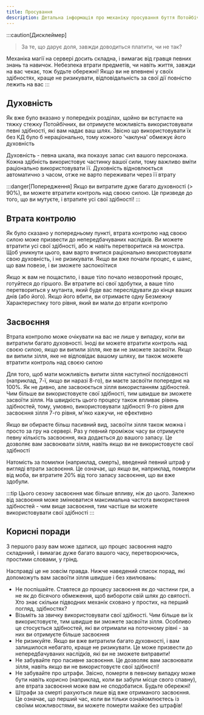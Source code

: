 ```yaml
---
title: Просування
description: Детальна інформація про механіку просування буття Потойбічним на сервері
---
```


:::caution[Дисклеймер]
> За те, що дарує доля, завжди доводиться платити, чи не так?
> 

Механіка магії на сервері досить складна, і вимагає від гравця певних знань та навичок. Небезпека втрати предметів, чи навіть життя, завжди на вас чекає, тож будьте обережні! Якщо ви не впевнені у своїх здібностях, краще не ризикувати, відповідальність за свої дії повністю лежить на вас
:::

## Духовність
Як вже було вказано у попередніх розділах, щойно ви вступаєте на тяжку стежку Потойбічних, ви отримуєте можливість використовувати певні здібності, які вам надає ваш шлях. Звісно що використовувати їх без КД було б нераціонально, тому кожного 'чаклуна' обмежує його духовність

Духовність - певна шкала, яка показує запас сил вашого персонажа. Кожна здібність використовує частинку вашої сили, тому важливо вміти раціонально використовувати її. Духовність відновлюється автоматично з часом, отже не варто переживати через її втрату

:::danger[Попередження]
Якщо ви витратите дуже багато духовності (> 90%), ви можете втратити контроль над своєю силою. Це призведе до того, що ви мутуєте, і втратите усі свої здібності!
:::

## Втрата контролю
Як було сказано у попередньому пункті, втрата контролю над своєю силою може призвести до непередбачуваних наслідків. Ви можете втратити усі свої здібності, або ж навіть перетворитися на монстра. Щоб уникнути цього, вам варто вчитися раціонально використовувати свою духовність, і не ризикувати. Якщо ви вже почали процес, є шанс, що вам повезе, і ви зможете заспокоїтися

Якщо ж вам не пощастило, і ваше тіло почало незворотний процес, готуйтеся до гіршого. Ви втратите всі свої здобутки, а ваше тіло перетвориться у мутанта, який буде вас переслідувати до кінця ваших днів (або його). Якщо його вбити, ви отримаєте одну Безмежну Характеристику того рівня, який ви мали до втрати контролю

## Засвоєння
Втрата контролю може очікувати на вас не лише у випадку, коли ви витратили багато духовності. Іноді ви можете втратити контроль над своєю силою, якщо ви випили зілля, яке ви не зможете засвоїти. Якщо ви випили зілля, яке не відповідає вашому шляху, ви також можете втратити контроль над своєю силою

Для того, щоб мати можливість випити зілля наступної послідовності (наприклад, 7-ї, якщо ви наразі 8-го), ви маєте засвоїти попереднє на 100%. Як не дивно, але засвоюється зілля використанням здібностей. Чим більше ви використовуєте свої здібності, тим швидше ви зможете засвоїти зілля. На швидкість цього процесу також впливає рівень здібностей, тому, умовно, використовувати здібності 9-го рівня для засвоєння зілля 7-го рівня, м'яко кажучи, не ефективно

Якщо ви обираєте більш пасивний вид, засвоїти зілля також можна і просто за гру на сервері. Раз у певний проміжок часу ви отримуєте певну кількість засвоєння, яка додається до вашого запасу. Це дозволяє вам засвоювати зілля, навіть якщо ви не використовуєте свої здібності

Натомість за помилки (наприклад, смерть), введений певний штраф у вигляді втрати засвоєння. Це означає, що якщо ви, наприклад, померли від моба, ви втратите 20% від того запасу засвоєння, що ви вже здобули.

:::tip
Цього сезону засвоєння має більше впливу, ніж до цього. Залежно від засвоєння може змінюватися максимальна частота використання здібностей - чим вище засвоєння, тим частіше ви можете використовувати свої здібності
:::

## Корисні поради

З першого разу вам може здатися, що процес засвоєння надто складнний, і вимагає дуже багато вашого часу, перетворюючись, простими словами, у грінд.

Насправді це не зовсім правда. Нижче наведений список порад, які допоможуть вам засвоїти зілля швидше і без хвилювань:

- Не поспішайте. Ставтеся до процесу засвоєння як до частини гри, а не як до бісячого обмеження, щоб вибороти свій шлях до святості. Хто знає скільки підводних механік сховано у простих, на перший погляд, здібностях?
- Візьміть за звичку використовувати свої здібності. Чим більше ви їх використовуєте, тим швидше ви зможете засвоїти зілля. Особливо це стосується здібностей, які ви отримали на поточному рівні - за них ви отримуєте більше засвоєння
- Не ризикуйте. Якщо ви вже витратили багато духовності, і вам залишилося небагато, краще не ризикувати. Це може призвести до непередбачуваних наслідків, які ви не зможете виправити!
- Не забувайте про пасивне засвоєння. Це дозволяє вам засвоювати зілля, навіть якщо ви не використовуєте свої здібності!
- Не забувайте про штрафи. Звісно, померти в певному випадку може бути навіть корисно (наприклад, коли ви забули місце свого спавну), але втрата засвоєння може вам не сподобатися. Будьте обережні!
- Штрафи за смерті рахуються лише від вже отриманого засвоєння. Це означає, що перший час, коли ви тільки ознайомлюєтесь із своїми можливостями, ви можете померти майже без штрафів!
